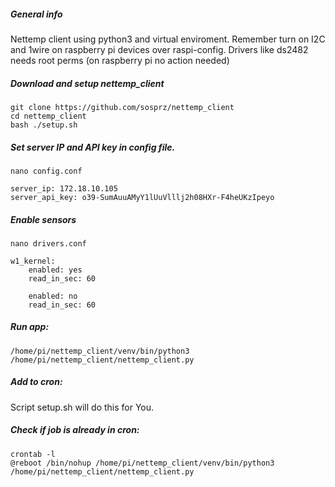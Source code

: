 
##### General info

Nettemp client using python3 and virtual enviroment.
Remember turn on I2C and 1wire on raspberry pi devices over raspi-config. 
Drivers like ds2482 needs root perms (on raspberry pi no action needed)

##### Download and setup nettemp_client

```
git clone https://github.com/sosprz/nettemp_client
cd nettemp_client
bash ./setup.sh
```

##### Set server IP and API key in config file.  


```
nano config.conf
```

```
server_ip: 172.18.10.105
server_api_key: o39-SumAuuAMyY1lUuVlllj2h08HXr-F4heUKzIpeyo
```

##### Enable sensors 

```
nano drivers.conf
```
```
w1_kernel:
    enabled: yes
    read_in_sec: 60

    enabled: no
    read_in_sec: 60

```

##### Run app:

```
/home/pi/nettemp_client/venv/bin/python3 /home/pi/nettemp_client/nettemp_client.py
```

##### Add to cron:

Script setup.sh will do this for You.

##### Check if job is already in cron:

```
crontab -l
@reboot /bin/nohup /home/pi/nettemp_client/venv/bin/python3 /home/pi/nettemp_client/nettemp_client.py

```







